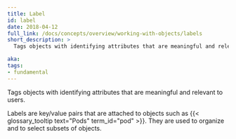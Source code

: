 ```yaml
---
title: Label
id: label
date: 2018-04-12
full_link: /docs/concepts/overview/working-with-objects/labels
short_description: >
  Tags objects with identifying attributes that are meaningful and relevant to users.

aka: 
tags:
- fundamental
---
```

 Tags objects with identifying attributes that are meaningful and relevant to users.

<!--more--> 

Labels are key/value pairs that are attached to objects such as {{< glossary_tooltip text="Pods" term_id="pod" >}}. They are used to organize and to select subsets of objects.

